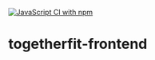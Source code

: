 [![JavaScript CI with npm](https://github.com/Jonas354/togetherfit-frontend/actions/workflows/npm.yml/badge.svg)](https://github.com/Jonas354/togetherfit-frontend/actions/workflows/npm.yml)

# togetherfit-frontend


